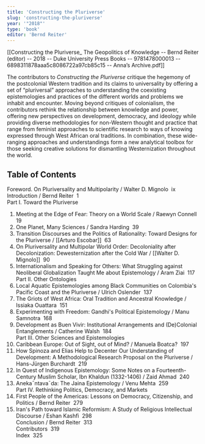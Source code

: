 ```yaml
---
title: 'Constructing the Pluriverse'
slug: 'constructing-the-pluriverse'
year: '"2018"'
type: 'book'
editor: 'Bernd Reiter'
---
```


[[Constructing the Pluriverse_ The Geopolitics of Knowledge -- Bernd Reiter (editor) -- 2018 -- Duke University Press Books -- 9781478000013 -- 6898311878aaa5c8086722a97cb85c15 -- Anna’s Archive.pdf]]

The contributors to _Constructing the Pluriverse_ critique the hegemony of the postcolonial Western tradition and its claims to universality by offering a set of “pluriversal” approaches to understanding the coexisting epistemologies and practices of the different worlds and problems we inhabit and encounter. Moving beyond critiques of colonialism, the contributors rethink the relationship between knowledge and power, offering new perspectives on development, democracy, and ideology while providing diverse methodologies for non-Western thought and practice that range from feminist approaches to scientific research to ways of knowing expressed through West African oral traditions. In combination, these wide-ranging approaches and understandings form a new analytical toolbox for those seeking creative solutions for dismantling Westernization throughout the world.
## Table of Contents

Foreword. On Pluriversality and Multipolarity / Walter D. Mignolo  ix  
Introduction / Bernd Reiter  1  
Part I. Toward the Pluriverse  
1. Meeting at the Edge of Fear: Theory on a World Scale / Raewyn Connell  19  
2. One Planet, Many Sciences / Sandra Harding  39  
3. Transition Discourses and the Politics of Rationality: Toward Designs for the Pluriverse / [[Arturo Escobar]]  63  
4. On Pluriversality and Multipolar World Order: Decoloniality after Decolonization: Dewesternization after the Cold War / [[Walter D. Mignolo]]  90  
5. Internationalism and Speaking for Others: What Struggling against Neoliberal Globalization Taught Me about Epistemology / Aram Ziai  117  
Part II. Other Ontologies  
6. Local Aquatic Epistemologies among Black Communities on Colombia's Pacific Coast and the Pluriverse / Ulrich Oslender  137  
7. The Griots of West Africa: Oral Tradition and Ancestral Knowledge / Issiaka Ouattara  151  
8. Experimenting with Freedom: Gandhi's Political Epistemology / Manu Samnotra  168  
9. Development as Buen Vivir: Institutional Arrangements and (De)Colonial Entanglements / Catherine Walsh  184  
Part III. Other Sciences and Epistemologies  
10. Caribbean Europe: Out of Sight, out of Mind? / Manuela Boatca?  197  
11. How Spinoza and Elias Help to Decenter Our Understanding of Development: A Methodological Research Proposal on the Pluriverse / Hans-Jürgen Burchardt  219  
12. In Quest of Indigenous Epistemology: Some Notes on a Fourteenth-Century Muslim Scholar, Ibn Khaldun (1332-1406) / Zaid Ahmad  240  
13. Aneka¯ntava¯da: The Jaina Epistemology / Venu Mehta  259  
Part IV. Rethinking Politics, Democracy, and Markets  
14. First People of the Americas: Lessons on Democracy, Citizenship, and Politics / Bernd Reiter  279  
15. Iran's Path toward Islamic Reformism: A Study of Religious Intellectual Discourse / Eshan Kashfi  298  
Conclusion / Bernd Reiter  313  
Contributors  319  
Index  325